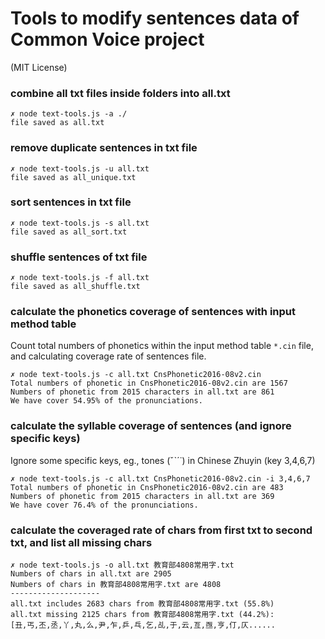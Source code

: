 Tools to modify sentences data of Common Voice project
=========================

(MIT License)

### combine all txt files inside folders into all.txt
```
✗ node text-tools.js -a ./
file saved as all.txt
```

### remove duplicate sentences in txt file
```
✗ node text-tools.js -u all.txt
file saved as all_unique.txt
```

### sort sentences in txt file
```
✗ node text-tools.js -s all.txt
file saved as all_sort.txt
```

### shuffle sentences of txt file
```
✗ node text-tools.js -f all.txt
file saved as all_shuffle.txt
```

### calculate the phonetics coverage of sentences with input method table

Count total numbers of phonetics within the input method table `*.cin` file, and calculating coverage rate of sentences file.

```
✗ node text-tools.js -c all.txt CnsPhonetic2016-08v2.cin
Total numbers of phonetic in CnsPhonetic2016-08v2.cin are 1567
Numbers of phonetic from 2015 characters in all.txt are 861
We have cover 54.95% of the pronunciations.
```

### calculate the syllable coverage of sentences (and ignore specific keys)

Ignore some specific keys, eg., tones (ˇˋˊ˙) in Chinese Zhuyin (key 3,4,6,7) 

```
✗ node text-tools.js -c all.txt CnsPhonetic2016-08v2.cin -i 3,4,6,7 
Total numbers of phonetic in CnsPhonetic2016-08v2.cin are 483
Numbers of phonetic from 2015 characters in all.txt are 369
We have cover 76.4% of the pronunciations.
```


### calculate the coveraged rate of chars from first txt to second txt, and list all missing chars

```
✗ node text-tools.js -o all.txt 教育部4808常用字.txt
Numbers of chars in all.txt are 2905
Numbers of chars in 教育部4808常用字.txt are 4808
--------------------
all.txt includes 2683 chars from 教育部4808常用字.txt (55.8%)
all.txt missing 2125 chars from 教育部4808常用字.txt (44.2%):
[丑,丐,丕,丞,丫,丸,么,尹,乍,乒,乓,乞,乩,于,云,亙,亟,亨,仃,仄......
```
